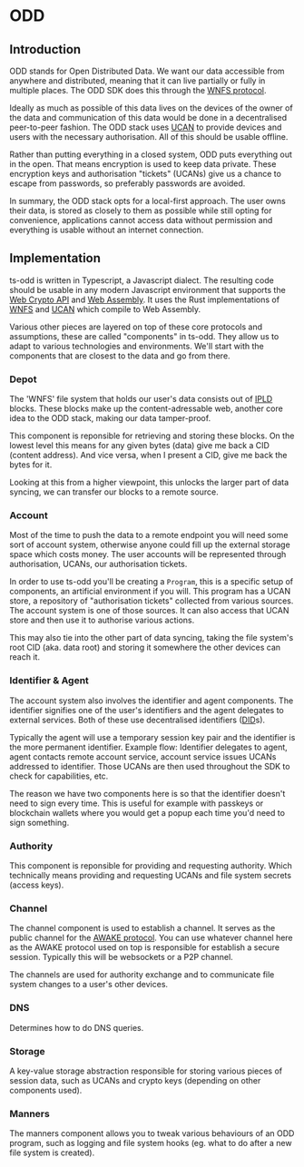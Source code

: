 # ODD

## Introduction

ODD stands for Open Distributed Data. We want our data accessible from anywhere and distributed, meaning that it can live partially or fully in multiple places. The ODD SDK does this through the [WNFS protocol](https://github.com/wnfs-wg).

Ideally as much as possible of this data lives on the devices of the owner of the data and communication of this data would be done in a decentralised peer-to-peer fashion. The ODD stack uses [UCAN](https://github.com/ucan-wg) to provide devices and users with the necessary authorisation. All of this should be usable offline.

Rather than putting everything in a closed system, ODD puts everything out in the open. That means encryption is used to keep data private. These encryption keys and authorisation "tickets" (UCANs) give us a chance to escape from passwords, so preferably passwords are avoided.

In summary, the ODD stack opts for a local-first approach. The user owns their data, is stored as closely to them as possible while still opting for convenience, applications cannot access data without permission and everything is usable without an internet connection.

## Implementation

ts-odd is written in Typescript, a Javascript dialect. The resulting code should be usable in any modern Javascript environment that supports the [Web Crypto API](https://developer.mozilla.org/en-US/docs/Web/API/Web_Crypto_API) and [Web Assembly](https://webassembly.org/). It uses the Rust implementations of [WNFS](https://github.com/wnfs-wg/rs-wnfs) and [UCAN](https://github.com/ucan-wg/rs-ucan) which compile to Web Assembly.

Various other pieces are layered on top of these core protocols and assumptions, these are called "components" in ts-odd. They allow us to adapt to various technologies and environments. We'll start with the components that are closest to the data and go from there.

### Depot

The 'WNFS' file system that holds our user's data consists out of [IPLD](https://ipld.io/) blocks. These blocks make up the content-adressable web, another core idea to the ODD stack, making our data tamper-proof.

This component is reponsible for retrieving and storing these blocks. On the lowest level this means for any given bytes (data) give me back a CID (content address). And vice versa, when I present a CID, give me back the bytes for it.

Looking at this from a higher viewpoint, this unlocks the larger part of data syncing, we can transfer our blocks to a remote source.

### Account

Most of the time to push the data to a remote endpoint you will need some sort of account system, otherwise anyone could fill up the external storage space which costs money. The user accounts will be represented through authorisation, UCANs, our authorisation tickets.

In order to use ts-odd you'll be creating a `Program`, this is a specific setup of components, an artificial environment if you will. This program has a UCAN store, a repository of "authorisation tickets" collected from various sources. The account system is one of those sources. It can also access that UCAN store and then use it to authorise various actions.

This may also tie into the other part of data syncing, taking the file system's root CID (aka. data root) and storing it somewhere the other devices can reach it.

### Identifier & Agent

The account system also involves the identifier and agent components. The identifier signifies one of the user's identifiers and the agent delegates to external services. Both of these use decentralised identifiers ([DID](https://www.w3.org/TR/did-core/)s).

Typically the agent will use a temporary session key pair and the identifier is the more permanent identifier. Example flow: Identifier delegates to agent, agent contacts remote account service, account service issues UCANs addressed to identifier. Those UCANs are then used throughout the SDK to check for capabilities, etc.

The reason we have two components here is so that the identifier doesn't need to sign every time. This is useful for example with passkeys or blockchain wallets where you would get a popup each time you'd need to sign something.

### Authority

This component is reponsible for providing and requesting authority. Which technically means providing and requesting UCANs and file system secrets (access keys).

### Channel

The channel component is used to establish a channel. It serves as the public channel for the [AWAKE protocol](https://github.com/ucan-wg/awake). You can use whatever channel here as the AWAKE protocol used on top is responsible for establish a secure session. Typically this will be websockets or a P2P channel.

The channels are used for authority exchange and to communicate file system changes to a user's other devices.

### DNS

Determines how to do DNS queries.

### Storage

A key-value storage abstraction responsible for storing various pieces of session data, such as UCANs and crypto keys (depending on other components used).

### Manners

The manners component allows you to tweak various behaviours of an ODD program, such as logging and file system hooks (eg. what to do after a new file system is created).
